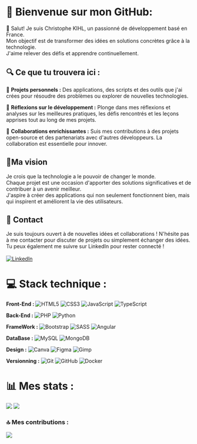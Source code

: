 # 💫 Bienvenue sur mon GitHub:
👋 Salut! Je suis Christophe KIHL, un passionné de développement basé en France.<br>
Mon objectif est de transformer des idées en solutions concrètes grâce à la technologie.<br>
J'aime relever des défis et apprendre continuellement.

## 🔍 Ce que tu trouvera ici :<br>
🌟 <b>Projets personnels :</b> Des applications, des scripts et des outils que j'ai crées pour résoudre des problèmes ou explorer de nouvelles technologies.<br>

📝 <b>Réflexions sur le développement :</b> Plonge dans mes réflexions et analyses sur les meilleures pratiques, les défis rencontrés et les leçons apprises tout au long de mes projets.<br>

🤝 <b>Collaborations enrichissantes :</b> Suis mes contributions à des projets open-source et des partenariats avec d'autres développeurs. La collaboration est essentielle pour innover.<br>

## 🌈Ma vision <br>
Je crois que la technologie a le pouvoir de changer le monde.<br>Chaque projet est une occasion d'apporter des solutions significatives et de contribuer à un avenir meilleur.<br>J'aspire à créer des applications qui non seulement fonctionnent bien, mais qui inspirent et améliorent la vie des utilisateurs.<br>

## 📧 Contact<br>
Je suis toujours ouvert à de nouvelles idées et collaborations ! N'hésite pas à me contacter pour discuter de projets ou simplement échanger des idées. Tu peux également me suivre sur LinkedIn pour rester connecté !<br><br>
[![LinkedIn](https://img.shields.io/badge/LinkedIn-%230077B5.svg?logo=linkedin&logoColor=white)](https://linkedin.com/in/christophe-kihl-devfullstack) 

# 💻 Stack technique :
<b>Front-End : </b>
![HTML5](https://img.shields.io/badge/html5-%23E34F26.svg?style=plastic&logo=html5&logoColor=white)
![CSS3](https://img.shields.io/badge/css3-%231572B6.svg?style=plastic&logo=css3&logoColor=white)
![JavaScript](https://img.shields.io/badge/javascript-%23323330.svg?style=plastic&logo=javascript&logoColor=%23F7DF1E)
![TypeScript](https://img.shields.io/badge/typescript-%23007ACC.svg?style=plastic&logo=typescript&logoColor=white)

<b>Back-End :</b>
![PHP](https://img.shields.io/badge/php-%23777BB4.svg?style=plastic&logo=php&logoColor=white)
![Python](https://img.shields.io/badge/python-3670A0?style=plastic&logo=python&logoColor=ffdd54)

<b>FrameWork :</b>
![Bootstrap](https://img.shields.io/badge/bootstrap-%238511FA.svg?style=plastic&logo=bootstrap&logoColor=white)
![SASS](https://img.shields.io/badge/SASS-hotpink.svg?style=plastic&logo=SASS&logoColor=white)
![Angular](https://img.shields.io/badge/angular-%23DD0031.svg?style=plastic&logo=angular&logoColor=white)

<b>DataBase :</b>
![MySQL](https://img.shields.io/badge/mysql-4479A1.svg?style=plastic&logo=mysql&logoColor=white)
![MongoDB](https://img.shields.io/badge/MongoDB-%234ea94b.svg?style=plastic&logo=mongodb&logoColor=white)

<b>Design :</b>
![Canva](https://img.shields.io/badge/Canva-%2300C4CC.svg?style=plastic&logo=Canva&logoColor=white)
![Figma](https://img.shields.io/badge/figma-%23F24E1E.svg?style=plastic&logo=figma&logoColor=white)
![Gimp](https://img.shields.io/badge/Gimp-657D8B?style=plastic&logo=gimp&logoColor=FFFFFF)

<b>Versionning :</b>
![Git](https://img.shields.io/badge/git-%23F05033.svg?style=plastic&logo=git&logoColor=white)
![GitHub](https://img.shields.io/badge/github-%23121011.svg?style=plastic&logo=github&logoColor=white)
![Docker](https://img.shields.io/badge/docker-%230db7ed.svg?style=plastic&logo=docker&logoColor=white)

# 📊 Mes stats :
![](https://github-readme-stats.vercel.app/api?username=ChristopheKIHL&theme=tokyonight&hide_border=false&include_all_commits=false&count_private=false)
![](https://github-readme-stats.vercel.app/api/top-langs/?username=ChristopheKIHL&theme=tokyonight&hide_border=false&include_all_commits=false&count_private=false&layout=compact)

### 🔝 Mes contributions :
![](https://github-contributor-stats.vercel.app/api?username=ChristopheKIHL&limit=5&theme=tokyonight&combine_all_yearly_contributions=true)
